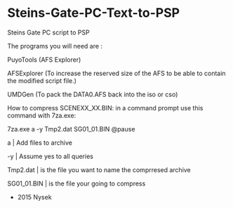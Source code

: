 # Steins-Gate-PC-Text-to-PSP
Steins Gate PC script to PSP




The programs you will need are :


PuyoTools (AFS Explorer)


AFSExplorer (To increase the reserved size of the AFS to be able to contain the modified script file.)


UMDGen (To pack the DATA0.AFS back into the iso or cso)


How to compress SCENEXX_XX.BIN:
in a command prompt use this command with 7za.exe:

7za.exe a -y Tmp2.dat SG01_01.BIN
@pause

 a | Add files to archive


-y | Assume yes to all queries


Tmp2.dat | is the file you want to name the comprresed archive


SG01_01.BIN | is the file your going to compress

- 2015 Nysek
